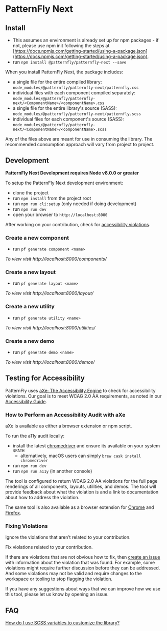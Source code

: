 # PatternFly Next

## Install

- This assumes an environment is already set up for npm packages - if not, please use npm init following the steps at [https://docs.npmjs.com/getting-started/using-a-package.json](https://docs.npmjs.com/getting-started/using-a-package.json).
- run `npm install @patternfly/patternfly-next --save`

When you install PatternFly Next, the package includes:

- a single file for the entire compiled library: `node_modules/@patternfly/patternfly-next/patternfly.css`
- individual files with each component compiled separately: `node_modules/@patternfly/patternfly-next/<ComponentName>/<componentName>.css`
- a single file for the entire library's source (SASS): `node_modules/@patternfly/patternfly-next/patternfly.scss`
- individual files for each component's source (SASS): `node_modules/@patternfly/patternfly-next/<ComponentName>/<componentName>.scss`

Any of the files above are meant for use in consuming the library. The recommended
consumption approach will vary from project to project.

## Development

**PatternFly Next Development requires Node v8.0.0 or greater**

To setup the PatternFly Next development environment:

- clone the project
- run `npm install` from the project root
- run `npm run cli:setup` (only needed if doing development)
- run `npm run dev`
- open your browser to `http://localhost:8000`

After working on your contribution, check for [accessibility violations](#testing-for-accessibility).

### Create a new component

- run `pf generate component <name>`

*To view visit http://localhost:8000/components/<name>*

### Create a new layout

- run `pf generate layout <name>`

*To view visit http://localhost:8000/layout/<name>*

### Create a new utility

- run `pf generate utility <name>`

*To view visit http://localhost:8000/utilities/<name>*

### Create a new demo

- run `pf generate demo <name>`

*To view visit http://localhost:8000/demos/<name>*

## Testing for Accessibility

PatternFly uses [aXe: The Accessibility Engine](https://www.deque.com/axe/) to check for accessibility violations. Our goal is to meet WCAG 2.0 AA requirements, as noted in our [Accessibility Guide](https://pf-next.com/accessibility-guide).

### How to Perform an Accessibility Audit with aXe
aXe is available as either a browser extension or npm script.

To run the a11y audit locally:
- install the latest [chromedriver](http://chromedriver.chromium.org/downloads) and ensure its available on your system `$PATH`
  - alternatively, macOS users can simply `brew cask install chromedriver`
- run `npm run dev`
- run `npm run a11y` (in another console)

The tool is configured to return WCAG 2.0 AA violations for the full page renderings of all components, layouts, utilities, and demos. The tool will provide feedback about what the violation is and a link to documentation about how to address the violation.

The same tool is also available as a browser extension for [Chrome](https://chrome.google.com/webstore/detail/axe/lhdoppojpmngadmnindnejefpokejbdd) and [Firefox](https://addons.mozilla.org/en-US/firefox/addon/axe-devtools/). 

### Fixing Violations

Ignore the violations that aren’t related to your contribution.

Fix violations related to your contribution.

If there are violations that are not obvious how to fix, then [create an issue](https://github.com/patternfly/patternfly-next/issues/new) with information about the violation that was found. For example, some violations might require further discussion before they can be addressed. And some violations may not be valid and require changes to the workspace or tooling to stop flagging the violation.

If you have any suggestions about ways that we can improve how we use this tool, please let us know by opening an issue.

## FAQ

[How do I use SCSS variables to customize
the library?](https://pf-next.com/guidelines#variables)
